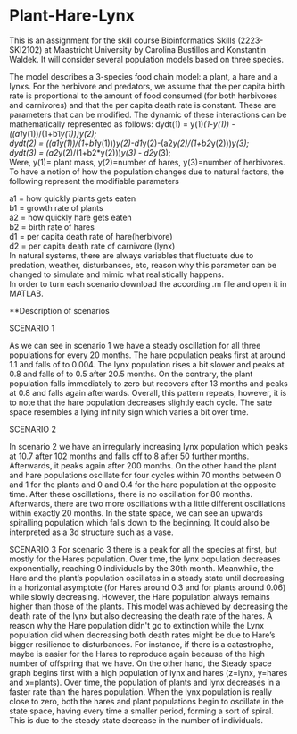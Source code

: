 # Plant-Hare-Lynx
This is an assignment for the skill course Bioinformatics Skills (2223-SKI2102) at Maastricht University by Carolina Bustillos and Konstantin Waldek.
It will consider several population models based on three species.


The model describes a 3-species food chain model: a plant, a hare and a lynxs. For the herbivore and predators, we assume that the per capita birth rate is proportional to the amount of food consumed (for both herbivores and carnivores) and that the per capita death rate is constant. These are parameters that can be modified. The dynamic of these interactions can be mathematically represented as follows: 
dydt(1) = y(1)*(1-y(1)) - ((a1*y(1))/(1+b1*y(1)))*y(2); \
dydt(2) = ((a1*y(1))/(1+b1*y(1)))*y(2)-d1*y(2)-(a2*y(2)/(1+b2*y(2)))*y(3); \
dydt(3) = (a2*y(2)/(1+b2*y(2)))*y(3) - d2*y(3); \
Were, y(1)= plant mass, y(2)=number of hares, y(3)=number of herbivores. To have a notion of how the population changes due to natural factors, the following represent the modifiable parameters

a1 = how quickly plants gets eaten\
b1 = growth rate of plants\
a2 = how quickly hare gets eaten\
b2 = birth rate of hares\
d1 = per capita death rate of hare(herbivore)\
d2 = per capita death rate of carnivore (lynx)\
In natural systems, there are always variables that fluctuate due to predation, weather, disturbances, etc, reason why this parameter can be changed to simulate and mimic what realistically happens.\
In order to turn each scenario download the according .m file and open it in MATLAB.

**Description of scenarios

SCENARIO 1

As we can see in scenario 1 we have a steady oscillation for all three populations for every 20 months. The hare population peaks first at around 1.1 and falls of to 0.004. The lynx population rises a bit slower and peaks at 0.8 and falls of to 0.5 after 20.5 months. On the contrary, the plant population falls immediately to zero but recovers after 13 months and peaks at 0.8 and falls again afterwards. Overall, this pattern repeats, however, it is to note that the hare population decreases slightly each cycle.
The sate space resembles a lying infinity sign which varies a bit over time.


SCENARIO 2

In scenario 2 we have an irregularly increasing lynx population which peaks at 10.7 after 102 months and falls off to 8 after 50 further months. Afterwards, it peaks again after 200 months. On the other hand the plant and hare populations oscillate for four cycles within 70 months between 0 and 1 for the plants and 0 and 0.4 for the hare population at the opposite time. After these oscillations, there is no oscillation for 80 months. Afterwards, there are two more oscillations with a little different oscillations within exactly 20 months.
In the state space, we can see an upwards spiralling population which falls down to the beginning. It could also be interpreted as a 3d structure such as a vase.



SCENARIO 3
For scenario 3 there is a peak for all the species at first, but mostly for the Hares population. Over time, the lynx population decreases exponentially, reaching 0 individuals by the 30th month. Meanwhile, the Hare and the plant’s population oscillates in a steady state until decreasing in a horizontal asymptote (for Hares around 0.3 and for plants around 0.06) while slowly decreasing. However, the Hare population always remains higher than those of the plants. This model was achieved by decreasing the death rate of the lynx but also decreasing the death rate of the hares. A reason why the Hare population didn't go to extinction while the Lynx population did when decreasing both death rates might be due to Hare’s bigger resilience to disturbances. For instance, if there is a catastrophe, maybe is easier for the Hares to reproduce again because of the high number of offspring that we have. On the other hand, the Steady space graph begins first with a high population of lynx and hares (z=lynx, y=hares and x=plants). Over time, the population of plants and lynx decreases in a faster rate than the hares population. When the lynx population is really close to zero, both the hares and plant populations begin to oscillate in the state space, having every time a smaller period, forming a sort of spiral. This is due to the steady state decrease in the number of individuals.


